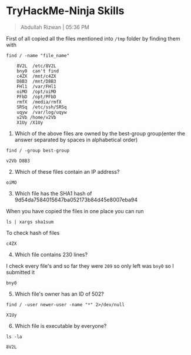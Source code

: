 # TryHackMe-Ninja Skills

>Abdullah Rizwan | 05:36 PM

First of all copied all the files mentioned into `/tmp` folder by finding them with

`find / -name "file_name" `


```
    8V2L  /etc/8V2L 
    bny0  can't find
    c4ZX  /mnt/c4ZX
    D8B3  /mnt/D8B3
    FHl1  /var/FHl1
    oiMO  /opt/oiMO
    PFbD  /opt/PFbD
    rmfX  /media/rmfX
    SRSq  /etc/ssh/SRSq
    uqyw  /var/log/uqyw
    v2Vb /home/v2Vb
    X1Uy /X1Uy
```


1. Which of the above files are owned by the best-group group(enter the answer separated by spaces in alphabetical order)

`find / -group best-group`

`v2Vb D8B3`

2. Which of these files contain an IP address?

`oiMO`

3. Which file has the SHA1 hash of 9d54da7584015647ba052173b84d45e8007eba94

When you have copied the files in one place you can run 

```
ls | xargs sha1sum
```
To check hash of files

`c4ZX`

4. Which file contains 230 lines?

I check every file's and so far they were `209` so only left was `bny0` so I submitted it

`bny0`

5. Which file's owner has an ID of 502?

```
find / -user newer-user -name "*" 2>/dev/null
```
`X1Uy`

6. Which file is executable by everyone?

```
ls -la
```
`8V2L`



